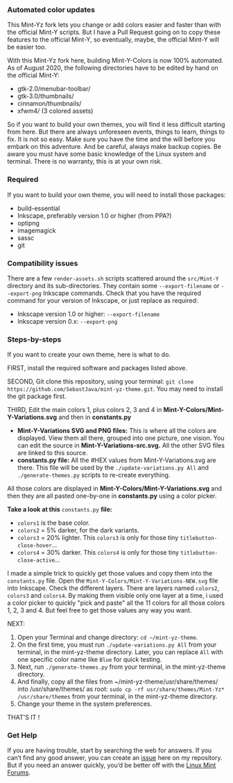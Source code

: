 
### Automated color updates
This Mint-Yz fork lets you change or add colors easier and faster than with the official Mint-Y scripts. But I have a Pull Request going on to copy these features to the official Mint-Y, so eventually, maybe, the official Mint-Y will be easier too.

With this Mint-Yz fork here, building Mint-Y-Colors is now 100% automated. As of August 2020, the following directories have to be edited by hand on the official Mint-Y:

  * gtk-2.0/menubar-toolbar/  
  * gtk-3.0/thumbnails/  
  * cinnamon/thumbnails/  
  * xfwm4/ (3 colored assets)

So if you want to build your own themes, you will find it less difficult starting from here. But there are always unforeseen events, things to learn, things to fix. It is not so easy. Make sure you have the time and the will before you embark on this adventure. And be careful, always make backup copies. Be aware you must have some basic knowledge of the Linux system and terminal. There is no warranty, this is at your own risk.

### Required
If you want to build your own theme, you will need to install those packages:
 
  * build-essential
  * Inkscape, preferably version 1.0 or higher (from PPA?)
  * optipng  
  * imagemagick
  * sassc
  * git

### Compatibility issues
There are a few `render-assets.sh` scripts scattered around the `src/Mint-Y` directory and its sub-directories. They contain some `--export-filename` or `--export-png` Inkscape commands. Check that you have the required command for your version of Inkscape, or just replace as required:
 
  * Inkscape version 1.0 or higher: `--export-filename`  
  * Inkscape version 0.x: `--export-png`

### Steps-by-steps
If you want to create your own theme, here is what to do.

FIRST, install the required software and packages listed above.

SECOND, Git clone this repository, using your terminal: `git clone https://github.com/SebastJava/mint-yz-theme.git`. You may need to install the git package first.

THIRD, Edit the main colors 1, plus colors 2, 3 and 4 in **Mint-Y-Colors/Mint-Y-Variations.svg** and then in **constants.py**

* **Mint-Y-Variations SVG and PNG files:** This is where all the colors are displayed. View them all there, grouped into one picture, one vision. You can edit the source in **Mint-Y-Variations-src.svg.** All the other SVG files are linked to this source.
* **constants.py file:** All the #HEX values from Mint-Y-Variations.svg are there. This file will be used by the `./update-variations.py All` and `./generate-themes.py` scripts to re-create everything.

All those colors are displayed in **Mint-Y-Colors/Mint-Y-Variations.svg** and then they are all pasted one-by-one in **constants.py** using a color picker.

**Take a look at this** `constants.py` **file:**

* `colors1` is the base color.
* `colors2` = 5% darker, for the dark variants.
* `colors3` = 20% lighter. This `colors3` is only for those tiny `titlebutton-close-hover`...
* `colors4` = 30% darker. This `colors4` is only for those tiny `titlebutton-close-active`...

I made a simple trick to quickly get those values and copy them into the `constants.py` file. Open the `Mint-Y-Colors/Mint-Y-Variations-NEW.svg` file into Inkscape. Check the different layers. There are layers named `colors2`, `colors3` and `colors4`. By making them visible only one layer at a time, i used a color picker to quickly "pick and paste" all the 11 colors for all those colors 1, 2, 3 and 4. But feel free to get those values any way you want.

NEXT:

1. Open your Terminal and change directory: `cd ~/mint-yz-theme`.
1. On the first time, you must run `./update-variations.py All` from your terminal, in the mint-yz-theme directory. Later, you can replace `All` with one specific color name like `Blue` for quick testing.
1. Next, run `./generate-themes.py` from your terminal, in the mint-yz-theme directory.
1. And finally, copy all the files from ~/mint-yz-theme/usr/share/themes/ into /usr/share/themes/ as root: `sudo cp -rf usr/share/themes/Mint-Yz* /usr/share/themes` from your terminal, in the mint-yz-theme directory.
1. Change your theme in the system preferences.

THAT'S IT !

### Get Help
If you are having trouble, start by searching the web for answers. If you can’t find any good answer, you can create an [issue](https://github.com/SebastJava/mint-yz-theme/issues) here on my repository. But if you need an answer quickly, you’d be better off with the [Linux Mint Forums](https://forums.linuxmint.com/).

